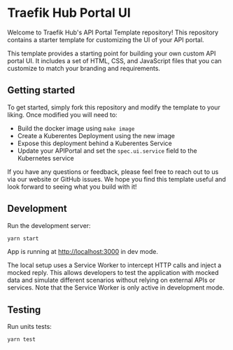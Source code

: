 # Traefik Hub Portal UI

Welcome to Traefik Hub's API Portal Template repository! 
This repository contains a starter template for customizing the UI of your API portal.

This template provides a starting point for building your own custom API portal UI. 
It includes a set of HTML, CSS, and JavaScript files that you can customize to match your branding and requirements.

## Getting started

To get started, simply fork this repository and modify the template to your liking. 
Once modified you will need to: 
- Build the docker image using `make image`
- Create a Kuberentes Deployment using the new image
- Expose this deployment behind a Kuberentes Service
- Update your APIPortal and set the `spec.ui.service` field to the Kubernetes service

If you have any questions or feedback, please feel free to reach out to us via our website or GitHub issues. 
We hope you find this template useful and look forward to seeing what you build with it!

## Development

Run the development server:

```bash
yarn start
```

App is running at [http://localhost:3000](http://localhost:3000) in dev mode.

The local setup uses a Service Worker to intercept HTTP calls and inject a mocked reply. 
This allows developers to test the application with mocked data and simulate different scenarios without relying on external APIs or services. 
Note that the Service Worker is only active in development mode.

## Testing

Run units tests:

```bash
yarn test
```
